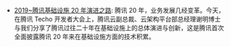 - [2019~腾讯基础设施 20 年演进之路](https://mp.weixin.qq.com/s/hTQJH6ljwO3B_1s8qN4H4A): 腾讯 20 年，业务发展几经变革。今天，在腾讯 Techo 开发者大会上，腾讯云副总裁、云架构平台部总经理谢明博士与我们分享了腾讯过往二十年在基础设施上的总体演进与创新，这是腾讯首次全面披露腾讯 20 年来在基础设施方面的技术积累。
